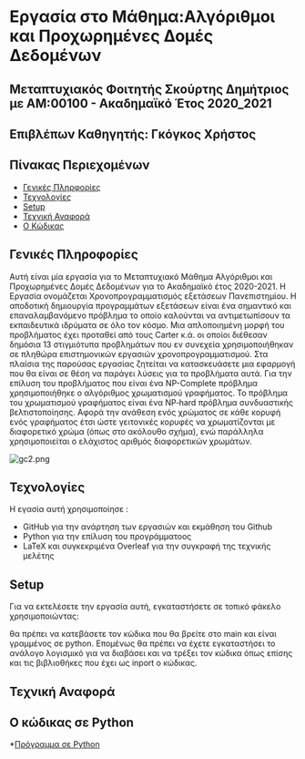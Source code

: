 # Εργασία στο Μάθημα:Αλγόριθμοι και Προχωρημένες Δομές Δεδομένων
## Μεταπτυχιακός Φοιτητής Σκούρτης Δημήτριος με ΑΜ:00100 - Ακαδημαϊκό Έτος 2020_2021
## Επιβλέπων Καθηγητής: Γκόγκος Χρήστος

## Πίνακας Περιεχομένων
* [Γενικές Πληρφορίες](#γενικές-πληροφορίες)
* [Τεχνολογίες](#τεχνολογίες)
* [Setup](#setup)
* [Τεχνική Αναφορά](#Τεχνική-Αναφορά)
* [Ο Κώδικας](#Ο-κώδικας-σε-Python)


## Γενικές Πληροφορίες
Αυτή είναι μία εργασία για το Μεταπτυχιακό Μάθημα Αλγόριθμοι και Προχωρημένες Δομές Δεδομένων για το Ακαδημαϊκό έτος 2020-2021.
Η Εργασία ονομάζεται Χρονοπρογραμματισμός εξετάσεων Πανεπιστημίου.
Η αποδοτική δημιουργία προγραμμάτων εξετάσεων είναι ένα σημαντικό και επαναλαμβανόμενο πρόβλημα το οποίο καλούνται να αντιμετωπίσουν τα εκπαιδευτικά ιδρύματα σε όλο τον κόσμο. Μια απλοποιημένη μορφή του προβλήματος έχει προταθεί από τους Carter κ.ά. οι οποίοι διέθεσαν δημόσια 13 στιγμιότυπα προβλημάτων που εν συνεχεία χρησιμοποιήθηκαν σε πληθώρα επιστημονικών εργασιών χρονοπρογραμματισμού. Στα πλαίσια της παρούσας εργασίας ζητείται να κατασκευάσετε μια εφαρμογή που θα είναι σε θέση να παράγει λύσεις για τα προβλήματα αυτά. 
Για την επίλυση του προβλήματος που είναι ένα NP-Complete πρόβλημα χρησιμοποιήθηκε o αλγόριθμος χρωματισμού γραφήματος.
Το πρόβλημα του χρωματισμού γραφήματος είναι ένα NP‐hard πρόβλημα συνδυαστικής βελτιστοποίησης. Αφορά την ανάθεση ενός χρώματος σε κάθε κορυφή ενός γραφήματος έτσι ώστε γειτονικές κορυφές να χρωματίζονται με διαφορετικό χρώμα (όπως στο ακόλουθο σχήμα), ενώ παράλληλα χρησιμοποιείται ο ελάχιστος αριθμός διαφορετικών χρωμάτων. 

![gc2.png](https://github.com/dimskou/00100_aadd_ett/blob/main/gc2.PNG)
	
## Τεχνολογίες
Η εγασία αυτή χρησιμοποίησε :
* GitHub για την ανάρτηση των εργασιών και εκμάθηση του Github
* Python για την επίλυση του προγράμματοος
* LaTeX και συγκεκριμένα Overleaf για την συγκραφή της τεχνικής μελέτης

	
## Setup
Για να εκτελέσετε την εργασία αυτή, εγκαταστήσετε σε τοπικό φάκελο χρησιμοποιώντας:

θα πρέπει να κατεβάσετε τον κώδικα που θα βρείτε στο main και είναι γραμμένος σε python. 
Επομένως θα πρέπει να έχετε εγκαταστήσει το ανάλογο λογισμικό για να διαβάσει και να τρέξει τον κώδικα όπως επίσης και τις βιβλιοθήκες που έχει ως inport  ο κώδικας.

## Τεχνική Αναφορά

## Ο κώδικας σε Python 

*[Πρόγραμμα σε Python](https://github.com/dimskou/00100_aadd_ett/blob/main/main.py)
